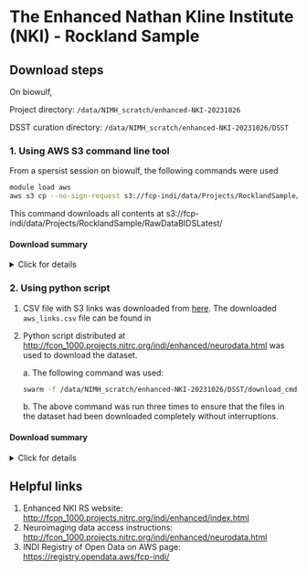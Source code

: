 # The Enhanced Nathan Kline Institute (NKI) - Rockland Sample

## Download steps

On biowulf, 

Project directory: `/data/NIMH_scratch/enhanced-NKI-20231026`

DSST curation directory: `/data/NIMH_scratch/enhanced-NKI-20231026/DSST`

### 1. Using AWS S3 command line tool

From a spersist session on biowulf, the following commands were used

```bash
module load aws
aws s3 cp --no-sign-request s3://fcp-indi/data/Projects/RocklandSample/RawDataBIDSLatest/ /data/NIMH_scratch/enhanced-NKI-20231026/via_s3_bucket/ --recursive
```
This command downloads all contents at s3://fcp-indi/data/Projects/RocklandSample/RawDataBIDSLatest/

#### Download summary
<details>
      <summary> Click for details </summary>
     
   - Download completed successfully and without errors.
   
   - Dataset size is **2.3 TB** and located in the project directory within `via_s3_bucket`. 
     
   - Total files downloaded: **104181**
</details>

### 2. Using python script

1. CSV file with S3 links was downloaded from [here](http://fcon_1000.projects.nitrc.org/indi/enhanced/neurodata.html). The downloaded `aws_links.csv` file can be found in 
2. Python script distributed at http://fcon_1000.projects.nitrc.org/indi/enhanced/neurodata.html was used to download
   the dataset.

   a. The following command was used:
      
   ```bash
   swarm -f /data/NIMH_scratch/enhanced-NKI-20231026/DSST/download_cmds.swarm --merge-output --job-name nki-dwnld --logdir /data/NIMH_scratch/enhanced-NKI-20231026/DSST/swarm_log
   ```
      
   b. The above command was run three times to ensure that the files in the dataset had been downloaded completely without interruptions.
   
#### Download summary
   <details>
      <summary> Click for details </summary>

The following table shows a summary of counts based on `aws_links.csv` file (at the time of writing):
   
|                        | Counts     |
|------------------------|------------|
| Rows (or S3 filepaths) | **112716** |
| **Unique** rows        | **102924** |
| Files downloaded       |  **93299** |
   
By using the distributed python script for download, only 93299 files could be downloaded due to the exclusionary conditions specified in the script. The curators have been contacted to verify whether the exclusions in sessions and files is as they intended for it or if its the case that the script is outdated. (Still awaiting reply)
   
The subset of rows/files that were excluded by the python script have been stored in `aws_links_excluded_subset.csv` on 
</details>

## Helpful links
1. Enhanced NKI RS website: http://fcon_1000.projects.nitrc.org/indi/enhanced/index.html
2. Neuroimaging data access instructions: http://fcon_1000.projects.nitrc.org/indi/enhanced/neurodata.html
3. INDI Registry of Open Data on AWS page: https://registry.opendata.aws/fcp-indi/


